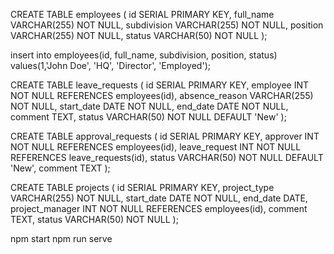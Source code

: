 CREATE TABLE employees (
    id SERIAL PRIMARY KEY,
    full_name VARCHAR(255) NOT NULL,
    subdivision VARCHAR(255) NOT NULL,
    position VARCHAR(255) NOT NULL,
    status VARCHAR(50) NOT NULL
);

insert into employees(id, full_name, subdivision, position, status) values(1,'John Doe', 'HQ', 'Director', 'Employed');

CREATE TABLE leave_requests (
    id SERIAL PRIMARY KEY,
    employee INT NOT NULL REFERENCES employees(id),
    absence_reason VARCHAR(255) NOT NULL,
    start_date DATE NOT NULL,
    end_date DATE NOT NULL,
    comment TEXT,
    status VARCHAR(50) NOT NULL DEFAULT 'New'
);

CREATE TABLE approval_requests (
    id SERIAL PRIMARY KEY,
    approver INT NOT NULL REFERENCES employees(id),
    leave_request INT NOT NULL REFERENCES leave_requests(id),
    status VARCHAR(50) NOT NULL DEFAULT 'New',
    comment TEXT
);

CREATE TABLE projects (
    id SERIAL PRIMARY KEY,
    project_type VARCHAR(255) NOT NULL,
    start_date DATE NOT NULL,
    end_date DATE,
    project_manager INT NOT NULL REFERENCES employees(id),
    comment TEXT,
    status VARCHAR(50) NOT NULL
);



npm start
npm run serve


